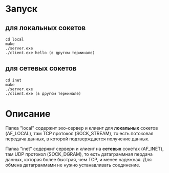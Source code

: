 # Запуск
## для локальных сокетов
```
cd local
make 
./server.exe
./client.exe hello (в другом терминале)
```

## для сетевых сокетов
```
cd inet
make 
./server.exe
./client.exe (в другом терминале)
```

# Описание

Папка "local" содержит эхо-сервер и клиент для **локальных** сокетов (AF_LOCAL), там TCP протокол (SOCK_STREAM), то есть потоковая передача данных, в которой подтверждается получение данных.  

Папка "inet" содержит сервери и клиент на **сетевых** сокетах (AF_INET), там UDP протокол (SOCK_DGRAM), то есть датаграммная пердача данных, которая более быстрая, чем TCP, и менее надежная. Для обмена датаграммами не нужно устанавливать соединение.
